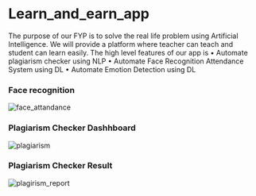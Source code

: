 # Learn_and_earn_app
The purpose of our FYP is to solve the real life problem using Artificial Intelligence. We will provide a platform where teacher can teach and student can learn easily. The high level features of our app is 
•	Automate plagiarism checker using NLP
•	Automate Face Recognition Attendance System using DL
•	Automate Emotion Detection using DL

### Face recognition 
![face_attandance](https://user-images.githubusercontent.com/30461028/79750074-26d6c900-82c5-11ea-99c6-8112294705b2.PNG)

### Plagiarism Checker Dashhboard 
![plagiarism](https://user-images.githubusercontent.com/30461028/79749719-8c768580-82c4-11ea-8707-13183a28126e.PNG)

### Plagiarism Checker Result
![plagirism_report](https://user-images.githubusercontent.com/30461028/79749760-9bf5ce80-82c4-11ea-843b-45b8255699f0.PNG)
